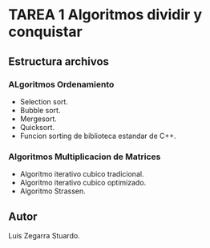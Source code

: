 # TAREA 1 Algoritmos dividir y conquistar

## Estructura archivos 

### ALgoritmos Ordenamiento
- Selection sort.
- Bubble sort.
- Mergesort.
- Quicksort.
- Funcion sorting de biblioteca estandar de C++.

### Algoritmos Multiplicacion de Matrices
- Algoritmo iterativo cubico tradicional.
- Algoritmo iterativo cubico optimizado.
- Algoritmo Strassen.

## Autor 
Luis Zegarra Stuardo. 